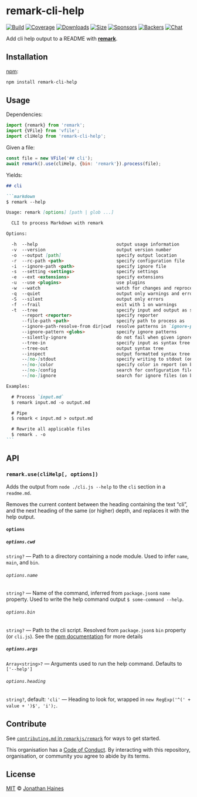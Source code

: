 # remark-cli-help

[![Build][build-badge]][build]
[![Coverage][coverage-badge]][coverage]
[![Downloads][downloads-badge]][downloads]
[![Size][size-badge]][size]
[![Sponsors][sponsors-badge]][collective]
[![Backers][backers-badge]][collective]
[![Chat][chat-badge]][chat]

Add cli help output to a README with [**remark**][remark].

## Installation

[npm][]:

```bash
npm install remark-cli-help
```

## Usage

Dependencies:

```javascript
import {remark} from 'remark';
import {VFile} from 'vfile';
import cliHelp from 'remark-cli-help';
```

Given a file:

```javascript
const file = new VFile('## cli');
await remark().use(cliHelp, {bin: 'remark'}).process(file);
```

Yields:

````markdown
## cli

```markdown
$ remark --help

Usage: remark [options] [path | glob ...]

  CLI to process Markdown with remark

Options:

  -h  --help                              output usage information
  -v  --version                           output version number
  -o  --output [path]                     specify output location
  -r  --rc-path <path>                    specify configuration file
  -i  --ignore-path <path>                specify ignore file
  -s  --setting <settings>                specify settings
  -e  --ext <extensions>                  specify extensions
  -u  --use <plugins>                     use plugins
  -w  --watch                             watch for changes and reprocess
  -q  --quiet                             output only warnings and errors
  -S  --silent                            output only errors
  -f  --frail                             exit with 1 on warnings
  -t  --tree                              specify input and output as syntax tree
      --report <reporter>                 specify reporter
      --file-path <path>                  specify path to process as
      --ignore-path-resolve-from dir|cwd  resolve patterns in `ignore-path` from its directory or cwd
      --ignore-pattern <globs>            specify ignore patterns
      --silently-ignore                   do not fail when given ignored files
      --tree-in                           specify input as syntax tree
      --tree-out                          output syntax tree
      --inspect                           output formatted syntax tree
      --[no-]stdout                       specify writing to stdout (on by default)
      --[no-]color                        specify color in report (on by default)
      --[no-]config                       search for configuration files (on by default)
      --[no-]ignore                       search for ignore files (on by default)

Examples:

  # Process `input.md`
  $ remark input.md -o output.md

  # Pipe
  $ remark < input.md > output.md

  # Rewrite all applicable files
  $ remark . -o
```
````

## API

### `remark.use(cliHelp[, options])`

Adds the output from `node ./cli.js --help` to the `cli` section in a `readme.md`.

Removes the current content between the heading containing the text “cli”,
and the next heading of the same (or higher) depth, and replaces it with
the help output.

#### `options`

##### `options.cwd`

`string?` — Path to a directory containing a node module.  Used to infer `name`,
`main`, and `bin`.

###### `options.name`

`string?` — Name of the command, inferred from `package.json`s `name` property.
Used to write the help command output `$ some-command --help`.

###### `options.bin`

`string?` — Path to the cli script.  Resolved from `package.json`s `bin`
property (or `cli.js`).  See the [npm documentation][package-json-bin]
for more details

##### `options.args`

`Array<string>?` — Arguments used to run the help command.  Defaults to `['--help']`

###### `options.heading`

`string?`, default: `'cli'` — Heading to look for, wrapped in
`new RegExp('^(' + value + ')$', 'i');`.

## Contribute

See [`contributing.md` in `remarkjs/remark`][contributing] for ways to get
started.

This organisation has a [Code of Conduct][coc].  By interacting with this
repository, organisation, or community you agree to abide by its terms.

## License

[MIT][license] © [Jonathan Haines][author]

<!-- Definitions -->

[build-badge]: https://github.com/BarryThePenguin/remark-cli-help/workflows/CI/badge.svg

[build]: https://github.com/BarryThePenguin/remark-cli-help/actions

[coverage-badge]: https://img.shields.io/codecov/c/github/BarryThePenguin/remark-cli-help.svg

[coverage]: https://codecov.io/github/BarryThePenguin/remark-cli-help

[downloads-badge]: https://img.shields.io/npm/dm/remark-cli-help.svg

[downloads]: https://www.npmjs.com/package/remark-cli-help

[chat-badge]: https://img.shields.io/badge/chat-discussions-success.svg

[chat]: https://github.com/remarkjs/remark/discussions

[size-badge]: https://img.shields.io/bundlephobia/minzip/remark-cli-help.svg

[size]: https://bundlephobia.com/result?p=remark-cli-help

[sponsors-badge]: https://opencollective.com/unified/sponsors/badge.svg

[backers-badge]: https://opencollective.com/unified/backers/badge.svg

[collective]: https://opencollective.com/unified

[license]: license

[author]: https://jonno.dev/

[npm]: https://docs.npmjs.com/cli/install

[package-json-bin]: https://docs.npmjs.com/files/package.json#bin

[remark]: https://github.com/remarkjs/remark

[contributing]: https://github.com/remarkjs/remark/blob/master/contributing.md

[coc]: https://github.com/remarkjs/remark/blob/master/code-of-conduct.md
